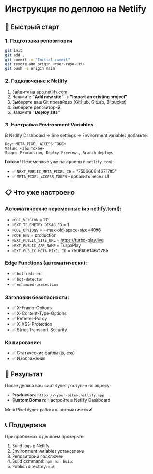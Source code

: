 # Инструкция по деплою на Netlify

## 🚀 Быстрый старт

### 1. Подготовка репозитория

```bash
git init
git add .
git commit -m "Initial commit"
git remote add origin <your-repo-url>
git push -u origin main
```

### 2. Подключение к Netlify

1. Зайдите на [app.netlify.com](https://app.netlify.com)
2. Нажмите **"Add new site"** → **"Import an existing project"**
3. Выберите ваш Git провайдер (GitHub, GitLab, Bitbucket)
4. Выберите репозиторий
5. Нажмите **"Deploy site"**

### 3. Настройка Environment Variables

В Netlify Dashboard → Site settings → Environment variables добавьте:

```
Key: META_PIXEL_ACCESS_TOKEN
Value: <ваш токен>
Scope: Production, Deploy Previews, Branch deploys
```

**Готово!** Переменные уже настроены в `netlify.toml`:
- ✅ `NEXT_PUBLIC_META_PIXEL_ID` = "750660614671785"
- ✅ `META_PIXEL_ACCESS_TOKEN` - добавить через UI

## 📋 Что уже настроено

### Автоматические переменные (из netlify.toml):
- `NODE_VERSION` = 20
- `NEXT_TELEMETRY_DISABLED` = 1
- `NODE_OPTIONS` = --max-old-space-size=4096
- `NODE_ENV` = production
- `NEXT_PUBLIC_SITE_URL` = https://turbo-play.live
- `NEXT_PUBLIC_APP_NAME` = TurpoPlay
- `NEXT_PUBLIC_META_PIXEL_ID` = 750660614671785

### Edge Functions (автоматически):
- ✅ `bot-redirect`
- ✅ `bot-detector`
- ✅ `enhanced-protection`

### Заголовки безопасности:
- ✅ X-Frame-Options
- ✅ X-Content-Type-Options
- ✅ Referrer-Policy
- ✅ X-XSS-Protection
- ✅ Strict-Transport-Security

### Кэширование:
- ✅ Статические файлы (js, css)
- ✅ Изображения

## 🎯 Результат

После деплоя ваш сайт будет доступен по адресу:
- **Production**: `https://<your-site>.netlify.app`
- **Custom Domain**: Настройте в Netlify Dashboard

Meta Pixel будет работать автоматически!

## 📞 Поддержка

При проблемах с деплоем проверьте:
1. Build logs в Netlify
2. Environment variables установлены
3. Репозиторий подключен
4. Build command: `npm run build`
5. Publish directory: `out`




